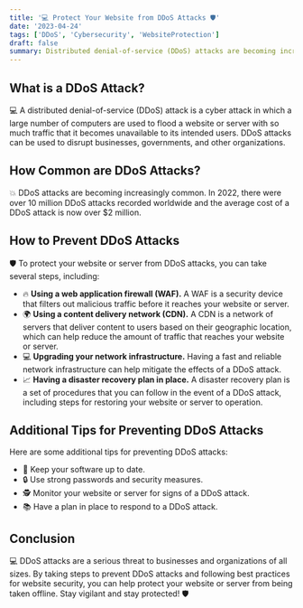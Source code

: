 ```yaml
---
title: '💻 Protect Your Website from DDoS Attacks 🛡️'
date: '2023-04-24'
tags: ['DDoS', 'Cybersecurity', 'WebsiteProtection']
draft: false
summary: Distributed denial-of-service (DDoS) attacks are becoming increasingly common and can result in significant damage to businesses and organizations. Learn about the causes of DDoS attacks, how to prevent them, and tips for protecting your website or server from this devastating cyber attack.
---
```


## What is a DDoS Attack?

💻 A distributed denial-of-service (DDoS) attack is a cyber attack in which a large number of computers are used to flood a website or server with so much traffic that it becomes unavailable to its intended users. DDoS attacks can be used to disrupt businesses, governments, and other organizations.

## How Common are DDoS Attacks?

💥 DDoS attacks are becoming increasingly common. In 2022, there were over 10 million DDoS attacks recorded worldwide and the average cost of a DDoS attack is now over $2 million.

## How to Prevent DDoS Attacks

🛡️ To protect your website or server from DDoS attacks, you can take several steps, including:

- 🔥 **Using a web application firewall (WAF).** A WAF is a security device that filters out malicious traffic before it reaches your website or server.
- 🌍 **Using a content delivery network (CDN).** A CDN is a network of servers that deliver content to users based on their geographic location, which can help reduce the amount of traffic that reaches your website or server.
- 💻 **Upgrading your network infrastructure.** Having a fast and reliable network infrastructure can help mitigate the effects of a DDoS attack.
- 📈 **Having a disaster recovery plan in place.** A disaster recovery plan is a set of procedures that you can follow in the event of a DDoS attack, including steps for restoring your website or server to operation.

## Additional Tips for Preventing DDoS Attacks

Here are some additional tips for preventing DDoS attacks:

- 🔄 Keep your software up to date.
- 🔒 Use strong passwords and security measures.
- 🕵️ Monitor your website or server for signs of a DDoS attack.
- 📚 Have a plan in place to respond to a DDoS attack.

## Conclusion

💻 DDoS attacks are a serious threat to businesses and organizations of all sizes. By taking steps to prevent DDoS attacks and following best practices for website security, you can help protect your website or server from being taken offline. Stay vigilant and stay protected! 🛡️
